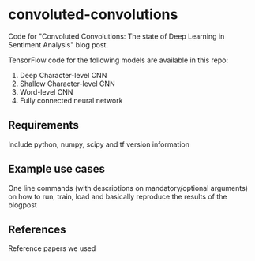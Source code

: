 # convoluted-convolutions
Code for "Convoluted Convolutions: The state of Deep Learning in Sentiment Analysis" blog post. 

TensorFlow code for the following models are available in this repo:

1. Deep Character-level CNN
2. Shallow Character-level CNN
3. Word-level CNN
4. Fully connected neural network

## Requirements
Include python, numpy, scipy and tf version information

## Example use cases
One line commands (with descriptions on mandatory/optional arguments) on how to run, train, load and basically reproduce the results of the blogpost

## References
Reference papers we used
